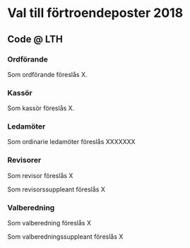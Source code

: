 # Val till förtroendeposter 2018
## Code @ LTH

### Ordförande

Som ordförande föreslås X.

### Kassör

Som kassör föreslås X.

### Ledamöter

Som ordinarie ledamöter föreslås XXXXXXX

### Revisorer

Som revisor föreslås X

Som revisorssuppleant föreslås X

### Valberedning

Som valberedning föreslås X

Som valberedningssuppleant föreslås X
